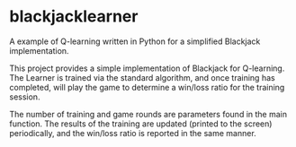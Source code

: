 # blackjacklearner
A example of Q-learning written in Python for a simplified Blackjack implementation.

This project provides a simple implementation of Blackjack for Q-learning. The Learner is trained via the standard algorithm, 
and once training has completed, will play the game to determine a win/loss ratio for the training session. 

The number of training and game rounds are parameters found in the main function. The results of the training are updated (printed to the screen)
periodically, and the win/loss ratio is reported in the same manner.
